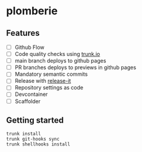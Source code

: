 # plomberie

## Features

- [ ] Github Flow
- [ ] Code quality checks using [trunk.io](https://trunk.io/code-quality)
- [ ] main branch deploys to github pages
- [ ] PR branches deploys to previews in github pages
- [ ] Mandatory semantic commits
- [ ] Release with [release-it](https://github.com/release-it/release-it)
- [ ] Repository settings as code
- [ ] Devcontainer
- [ ] Scaffolder

## Getting started

```shell-session
trunk install
trunk git-hooks sync
trunk shellhooks install
```
